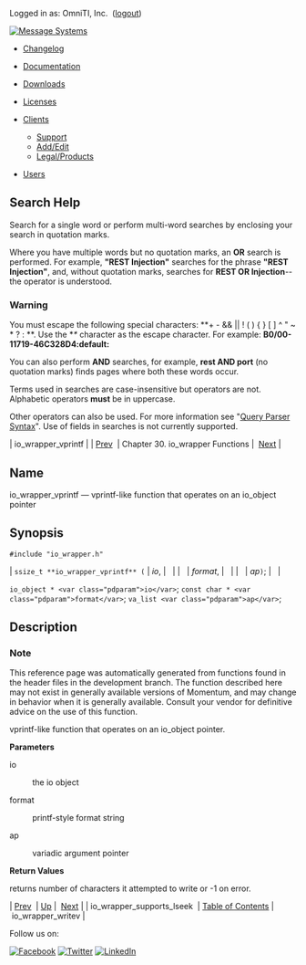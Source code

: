 Logged in as: OmniTI, Inc.  ([logout](https://support.messagesystems.com/logout.php))

[![Message Systems](https://support.messagesystems.com/images/ms-white205.png)](https://support.messagesystems.com/start.php) 

*   [Changelog](https://support.messagesystems.com/start.php?show=changelog)
*   [Documentation](https://support.messagesystems.com/docs/)
*   [Downloads](https://support.messagesystems.com/start.php)

*   [Licenses](https://support.messagesystems.com/license_summary.php)
*   <a href="">Clients</a>
    *   [Support](https://support.messagesystems.com/cs.php)
    *   [Add/Edit](https://support.messagesystems.com/edit_client.php)
    *   [Legal/Products](https://support.messagesystems.com/edit_products.php)
*   [Users](https://support.messagesystems.com/edit_customer.php)

## Search Help

Search for a single word or perform multi-word searches by enclosing your search in quotation marks.

Where you have multiple words but no quotation marks, an **OR** search is performed. For example, **"REST Injection"** searches for the phrase **"REST Injection"**, and, without quotation marks, searches for **REST OR Injection**--the operator is understood.

### Warning

You must escape the following special characters: **+ - && || ! ( ) { } [ ] ^ " ~ * ? : \**. Use the **\** character as the escape character. For example: **B0/00-11719-46C328D4\:default\:**

You can also perform **AND** searches, for example, **rest AND port** (no quotation marks) finds pages where both these words occur.

Terms used in searches are case-insensitive but operators are not. Alphabetic operators **must** be in uppercase.

Other operators can also be used. For more information see "[Query Parser Syntax](https://lucene.apache.org/core/old_versioned_docs/versions/3_0_0/queryparsersyntax.html)". Use of fields in searches is not currently supported.

| io_wrapper_vprintf |
| [Prev](apis.io_wrapper_supports_lseek.php)  | Chapter 30. io_wrapper Functions |  [Next](apis.io_wrapper_writev.php) |

<a name="apis.io_wrapper_vprintf"></a>
## Name

io_wrapper_vprintf — vprintf-like function that operates on an io_object pointer

## Synopsis

`#include "io_wrapper.h"`

| `ssize_t **io_wrapper_vprintf** (` | <var class="pdparam">io</var>, |   |
|   | <var class="pdparam">format</var>, |   |
|   | <var class="pdparam">ap</var>`)`; |   |

`io_object * <var class="pdparam">io</var>`;
`const char * <var class="pdparam">format</var>`;
`va_list <var class="pdparam">ap</var>`;<a name="idp26607856"></a>
## Description

### Note

This reference page was automatically generated from functions found in the header files in the development branch. The function described here may not exist in generally available versions of Momentum, and may change in behavior when it is generally available. Consult your vendor for definitive advice on the use of this function.

vprintf-like function that operates on an io_object pointer.

**Parameters**

<dl class="variablelist">

<dt>io</dt>

<dd>

the io object

</dd>

<dt>format</dt>

<dd>

printf-style format string

</dd>

<dt>ap</dt>

<dd>

variadic argument pointer

</dd>

</dl>

**Return Values**

returns number of characters it attempted to write or -1 on error.

| [Prev](apis.io_wrapper_supports_lseek.php)  | [Up](io_wrapper.php) |  [Next](apis.io_wrapper_writev.php) |
| io_wrapper_supports_lseek  | [Table of Contents](index.php) |  io_wrapper_writev |

Follow us on:

[![Facebook](https://support.messagesystems.com/images/icon-facebook.png)](http://www.facebook.com/messagesystems) [![Twitter](https://support.messagesystems.com/images/icon-twitter.png)](http://twitter.com/#!/MessageSystems) [![LinkedIn](https://support.messagesystems.com/images/icon-linkedin.png)](http://www.linkedin.com/company/message-systems)